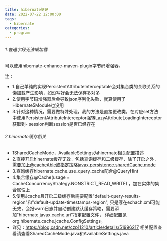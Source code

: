 ```yaml
---
title: hibernate随记
date: 2022-07-22 12:00:00
tags: 
  - hibernate
categories: 
  - program
---
```


###### 1.普通字段无法懒加载
可以使用hibernate-enhance-maven-plugin字节码增强器。
<!-- more -->
注：
- 1.自己单纯的实现PersistentAttributeInterceptable会对集合类的关联关系的懒加载产生影响，如没写好会无法保存多对多
- 2.使用字节码增强器后会导致json序列化失败，就算使用了Hibernate5Module也没用
- 3.针对这种情况，需要做特殊处理，我的方法是直接更改类，在对应set方法中使用PersistentAttributeInterceptor强转LazyAttributeLoadingInterceptor获取到- session判断session是否已经存在
###### 2.hinernate缓存相关
- 1SharedCacheMode，AvailableSettings为hinernate相关配置描述
- 2.直接开启hinernate缓存无效，包括查询缓存和二级缓存，除了开启之外，需要加上@cacheAble或指定策略javax.persistence.sharedCache.mode
- 3.查询缓存hibernate.cache.use_query_cache配合@QueryHint
- 4.集合缓存@Cache(usage = CacheConcurrencyStrategy.NONSTRICT_READ_WRITE) ，加在实体的集合属性上
- 5.使用Jcache且开启二级缓存后需要配置"default-query-results-region"和"default-update-timestamps-region",
        只是写在echach.xml可能无效，会报warn日志并自动创建默认缓存策略，需要添加"hibernate.javax.cache.uri"指定配置文件，
        详细配置见org.hibernate.cache.jcache.ConfigSettings。
- 详见：https://blog.csdn.net/czp11210/article/details/51996217
      相关配置查看请查看SharedCacheMode.java和AvailableSettings.java
